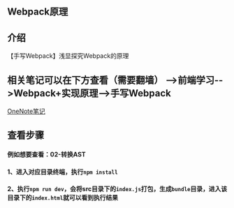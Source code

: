 ## Webpack原理


## 介绍

【手写Webpack】浅显探究Webpack的原理

## 相关笔记可以在下方查看（需要翻墙）  -->前端学习-->Webpack+实现原理-->手写Webpack

[OneNote笔记](https://1drv.ms/u/s!AsRmC2wcOgkJgXkLnjhnEKVvR9x1)

## 查看步骤


#### 例如想要查看：02-转换AST
#### 1、进入对应目录终端，执行`npm install`
#### 2、执行`npm run dev`，会将src目录下的`index.js`打包，生成`bundle`目录，进入该目录下的`index.html`就可以看到执行结果

